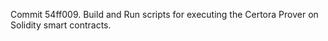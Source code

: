 Commit 54ff009.                    Build and Run scripts for executing the Certora Prover on Solidity smart contracts.